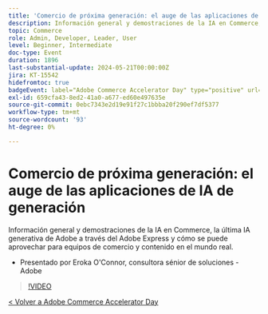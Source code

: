 ```yaml
---
title: 'Comercio de próxima generación: el auge de las aplicaciones de IA de generación'
description: Información general y demostraciones de la IA en Commerce, la última IA generativa de Adobe a través del Adobe Express y cómo se puede aprovechar para equipos de comercio y contenido en el mundo real.
topic: Commerce
role: Admin, Developer, Leader, User
level: Beginner, Intermediate
doc-type: Event
duration: 1896
last-substantial-update: 2024-05-21T00:00:00Z
jira: KT-15542
hidefromtoc: true
badgeEvent: label="Adobe Commerce Accelerator Day" type="positive" url="https://experienceleague.adobe.com/es/docs/events/apac-commerce-recordings/2024/overview"
exl-id: 659cfa43-8ed2-41a0-a677-ed60e497635e
source-git-commit: 0ebc7343e2d19e91f27c1bbba20f290ef7df5377
workflow-type: tm+mt
source-wordcount: '93'
ht-degree: 0%

---
```


# Comercio de próxima generación: el auge de las aplicaciones de IA de generación

Información general y demostraciones de la IA en Commerce, la última IA generativa de Adobe a través del Adobe Express y cómo se puede aprovechar para equipos de comercio y contenido en el mundo real.

+ Presentado por Eroka O&#39;Connor, consultora sénior de soluciones - Adobe

>[!VIDEO](https://video.tv.adobe.com/v/3429269/?learn=on)

[&lt; Volver a Adobe Commerce Accelerator Day](./overview.md)
